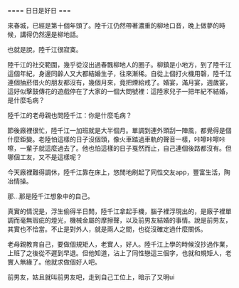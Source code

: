 ==== 日日是好日 ===

來春城，已經是第十個年頭了。陸千江仍然帶著濃重的柳地口音，晚上做夢的時候，講得仍然還是柳地話。

也就是說，陸千江很寂寞。

陸千江的社交範圍，幾乎從沒出過春飄柳地人的圈子。柳鎮是小地方，到了陸千江這個年紀，身邊同齡人又大都結婚生子，往來漸稀。自從上個打火機用磬，陸千江連個抽菸借火的朋友都沒有，幾個月來，竟把煙給戒了。婚宴，滿月宴，週歲宴，這好似擊鼓傳花的遊戲停在了大家的一個大問號裡：這陸家兒子一把年紀不結婚，是什麼毛病？

陸千江的老母親也問陸千江：你是什麼毛病？

節後廠裡很忙，陸千江一加班就是大半個月。單調到連外頭刮一陣風，都覺得是個什麼鉅變。老陸怕這樣的日子沒個頭，像火車踏過車軌的聲音一樣，咔嚓咔嚓咔嚓，一輩子就這麼過去了。他也怕這樣的日子戛然而止，自己連個後路都沒有。但哪個工友，又不是這樣呢？

今天廠裡難得調休，陸千江靠在床上，悠閒地刷起了同性交友app，豐富生活，陶冶情操。

那...那是陸千江想象中的自己。

真實的情況是，浮生偷得半日閒，陸千江拿起手機，腦子裡浮現出的，是廠子裡單調而毫無瑕疵的燈光，機械金屬的摩擦聲，以及前男友結婚的事情。說是前男友，其實也不恰當。不止是對外人，就是兩人之間，也從沒確定過什麼關係。

老母親教育自己，要做個規矩人，老實人，好人。陸千江上學的時候沒抄過作業，上班了之後從不遲到早退。但他知道，沾上了同性戀這三個字，也就和規矩人，老實人無緣了。他就求做個好人吧。

前男友，姑且就叫前男友吧，走到自己工位上，暗示了又明ui